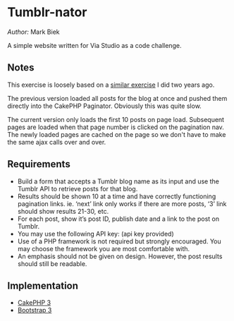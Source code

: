 # Tumblr-nator

*Author:* Mark Biek

A simple website written for Via Studio as a code challenge.

## Notes
This exercise is loosely based on a [similar exercise](https://github.com/markbiek/TumblrAPIExample/) I did two years ago.

The previous version loaded all posts for the blog at once and pushed them directly into the CakePHP Paginator. Obviously this was quite slow.

The current version only loads the first 10 posts on page load. Subsequent pages are loaded when that page number is clicked on the pagination nav. The newly loaded pages are cached on the page so we don't have to make the same ajax calls over and over.

## Requirements
* Build a form that accepts a Tumblr blog name as its input and use the Tumblr API to retrieve posts for that blog.
* Results should be shown 10 at a time and have correctly functioning pagination links. ie. ‘next’ link only works if there are more posts, ‘3’ link should show results 21-30, etc.
* For each post, show it’s post ID, publish date and a link to the post on Tumblr.
* You may use the following API key: (api key provided)
* Use of a PHP framework is not required but strongly encouraged. You may choose the framework you are most comfortable with.
* An emphasis should not be given on design. However, the post results should still be readable.

## Implementation
* [CakePHP 3](http://cakephp.org/)
* [Bootstrap 3](http://getbootstrap.com/)
